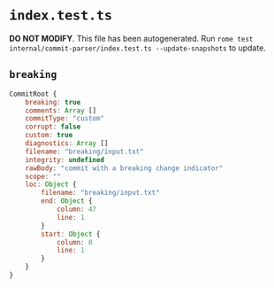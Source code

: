 # `index.test.ts`

**DO NOT MODIFY**. This file has been autogenerated. Run `rome test internal/commit-parser/index.test.ts --update-snapshots` to update.

## `breaking`

```javascript
CommitRoot {
	breaking: true
	comments: Array []
	commitType: "custom"
	corrupt: false
	custom: true
	diagnostics: Array []
	filename: "breaking/input.txt"
	integrity: undefined
	rawBody: "commit with a breaking change indicator"
	scope: ""
	loc: Object {
		filename: "breaking/input.txt"
		end: Object {
			column: 47
			line: 1
		}
		start: Object {
			column: 0
			line: 1
		}
	}
}
```
